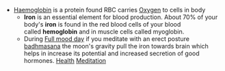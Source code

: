 - [Haemoglobin]() is a protein found RBC carries [Oxygen]() to cells in body
    - **Iron** is an essential element for blood production. About 70% of your body's **iron** is found in the red blood cells of your blood called **hemoglobin** and in muscle cells called myoglobin.
    - During [Full mood day]() if you meditate with an erect posture [badhmasana]() the moon's gravity pull the iron towards brain which helps in increase its potential and increased secretion of good hormones. [Health]() [Meditation]()

